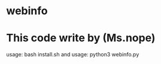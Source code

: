 # webinfo
# This code write by (Ms.nope)
usage:
     bash install.sh
and usage:
         python3 webinfo.py
